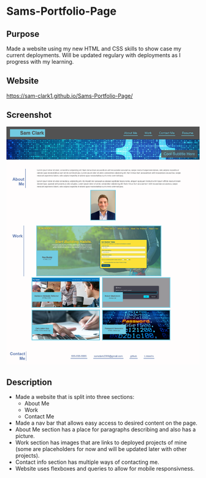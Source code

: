 # Sams-Portfolio-Page

## Purpose
Made a website using my new HTML and CSS skills to show case my current deployments. Will be updated regulary with deployments as I progress with my learning. 

## Website
https://sam-clark1.github.io/Sams-Portfolio-Page/

## Screenshot
<img src="./assets/images/sams-portfolio.png" />

## Description
- Made a website that is split into three sections:
    - About Me
    - Work
    - Contact Me
- Made a nav bar that allows easy access to desired content on the page. 
- About Me section has a place for paragraphs describing and also has a picture. 
- Work section has images that are links to deployed projects of mine (some are placeholders for now and will be updated later with other projects).
- Contact info section has multiple ways of contacting me. 
- Website uses flexboxes and queries to allow for mobile responsivness. 
